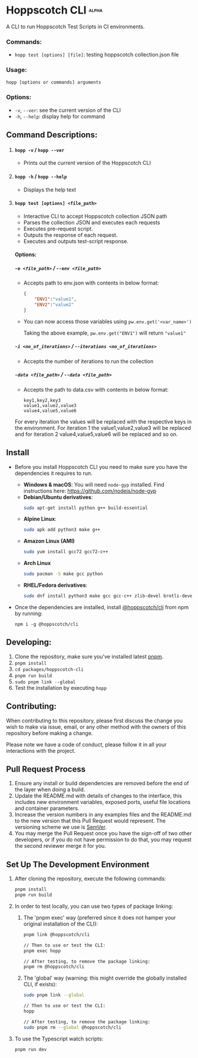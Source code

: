 # Hoppscotch CLI <font size=2><sup>ALPHA</sup></font>

A CLI to run Hoppscotch Test Scripts in CI environments.

### **Commands:**

- `hopp test [options] [file]`: testing hoppscotch collection.json file

### **Usage:**

```bash
hopp [options or commands] arguments
```

### **Options:**

- `-v`, `--ver`: see the current version of the CLI
- `-h`, `--help`: display help for command

## **Command Descriptions:**

1. #### **`hopp -v` / `hopp --ver`**

   - Prints out the current version of the Hoppscotch CLI

2. #### **`hopp -h` / `hopp --help`**

   - Displays the help text

3. #### **`hopp test [options] <file_path>`**
   - Interactive CLI to accept Hoppscotch collection JSON path
   - Parses the collection JSON and executes each requests
   - Executes pre-request script.
   - Outputs the response of each request.
   - Executes and outputs test-script response.

    #### Options:

    ##### `-e <file_path>` / `--env <file_path>`

    - Accepts path to env.json with contents in below format:

        ```json
        {
            "ENV1":"value1",
            "ENV2":"value2"
        }
        ```

    - You can now access those variables using `pw.env.get('<var_name>')`

		Taking the above example, `pw.env.get("ENV1")` will return `"value1"`

   ##### `-i <no_of_iterations>` / `--iterations <no_of_iterations>`

   - Accepts the number of iterations to run the collection

   ##### `-data <file_path>` / `--data <file_path>`

   - Accepts the path to data.csv with contents in below format:

     ```text
     key1,key2,key3
     value1,value2,value3
     value4,value5,value6
     ```
    For every iteration the values will be replaced with the respective keys in the environment. For iteration 1 the value1,value2,value3 will be replaced and for iteration 2 value4,value5,value6 will be replaced and so on.


## Install
- Before you install Hoppscotch CLI you need to make sure you have the dependencies it requires to run.
  - **Windows & macOS**: You will need `node-gyp` installed. Find instructions here: https://github.com/nodejs/node-gyp
  - **Debian/Ubuntu derivatives**:
    ```sh
    sudo apt-get install python g++ build-essential
    ```
  - **Alpine Linux**:
    ```sh
    sudo apk add python3 make g++
    ```
  - **Amazon Linux (AMI)**
    ```sh
    sudo yum install gcc72 gcc72-c++
    ```
  - **Arch Linux**
    ```sh
    sudo pacman -S make gcc python
    ```
  - **RHEL/Fedora derivatives**:
    ```sh
    sudo dnf install python3 make gcc gcc-c++ zlib-devel brotli-devel openssl-devel libuv-devel
    ```


- Once the dependencies are installed, install [@hoppscotch/cli](https://www.npmjs.com/package/@hoppscotch/cli) from npm by running:
  ```
  npm i -g @hoppscotch/cli
  ```

## **Developing:**

1. Clone the repository, make sure you've installed latest [pnpm](https://pnpm.io).
2. `pnpm install`
3. `cd packages/hoppscotch-cli`
4. `pnpm run build`
5. `sudo pnpm link --global`
6. Test the installation by executing `hopp`

## **Contributing:**

When contributing to this repository, please first discuss the change you wish to make via issue,
email, or any other method with the owners of this repository before making a change.

Please note we have a code of conduct, please follow it in all your interactions with the project.

## Pull Request Process

1. Ensure any install or build dependencies are removed before the end of the layer when doing a
   build.
2. Update the README.md with details of changes to the interface, this includes new environment
   variables, exposed ports, useful file locations and container parameters.
3. Increase the version numbers in any examples files and the README.md to the new version that this
   Pull Request would represent. The versioning scheme we use is [SemVer](https://semver.org).
4. You may merge the Pull Request once you have the sign-off of two other developers, or if you
   do not have permission to do that, you may request the second reviewer merge it for you.

## Set Up The Development Environment

1. After cloning the repository, execute the following commands:

    ```bash
    pnpm install
    pnpm run build
    ```

2. In order to test locally, you can use two types of package linking:

    1. The 'pnpm exec' way (preferred since it does not hamper your original installation of the CLI):

        ```bash
        pnpm link @hoppscotch/cli

        // Then to use or test the CLI:
        pnpm exec hopp

        // After testing, to remove the package linking:
        pnpm rm @hoppscotch/cli
        ```

    2. The 'global' way (warning: this might override the globally installed CLI, if exists):

        ```bash
        sudo pnpm link --global

        // Then to use or test the CLI:
        hopp

        // After testing, to remove the package linking:
        sudo pnpm rm --global @hoppscotch/cli
        ```

3. To use the Typescript watch scripts:

      ```bash
      pnpm run dev
      ```
